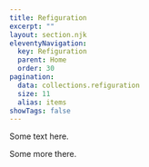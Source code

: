 ```yaml
---
title: Refiguration
excerpt: ""
layout: section.njk
eleventyNavigation:
  key: Refiguration
  parent: Home
  order: 30
pagination:
  data: collections.refiguration
  size: 11
  alias: items
showTags: false
---
```


Some text here.

Some more there.

